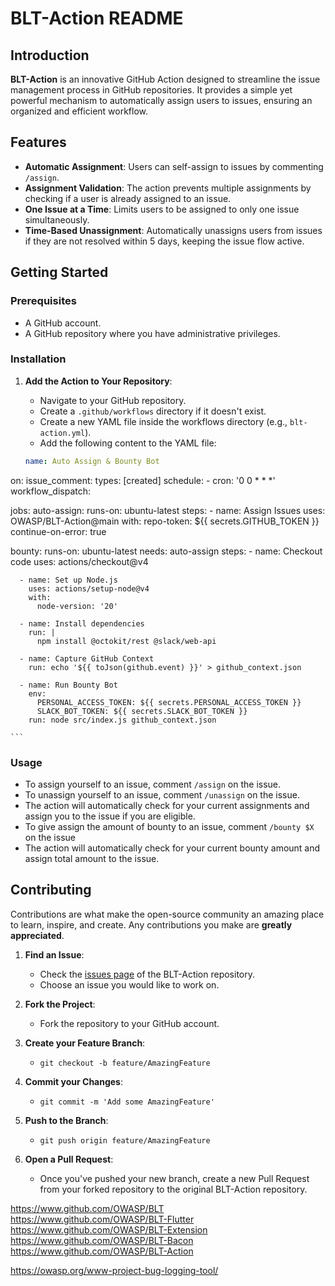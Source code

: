 # BLT-Action README

## Introduction

**BLT-Action** is an innovative GitHub Action designed to streamline the issue management process in GitHub repositories. It provides a simple yet powerful mechanism to automatically assign users to issues, ensuring an organized and efficient workflow.

## Features

- **Automatic Assignment**: Users can self-assign to issues by commenting `/assign`.
- **Assignment Validation**: The action prevents multiple assignments by checking if a user is already assigned to an issue.
- **One Issue at a Time**: Limits users to be assigned to only one issue simultaneously.
- **Time-Based Unassignment**: Automatically unassigns users from issues if they are not resolved within 5 days, keeping the issue flow active.

## Getting Started

### Prerequisites

- A GitHub account.
- A GitHub repository where you have administrative privileges.

### Installation

1. **Add the Action to Your Repository**:
   - Navigate to your GitHub repository.
   - Create a `.github/workflows` directory if it doesn't exist.
   - Create a new YAML file inside the workflows directory (e.g., `blt-action.yml`).
   - Add the following content to the YAML file:

    ```yml
    name: Auto Assign & Bounty Bot

on:
  issue_comment:
    types: [created]
  schedule:
    - cron: '0 0 * * *'
  workflow_dispatch:

jobs:
  auto-assign:
    runs-on: ubuntu-latest
    steps:
      - name: Assign Issues
        uses: OWASP/BLT-Action@main
        with:
          repo-token: ${{ secrets.GITHUB_TOKEN }} 
    continue-on-error: true  

  bounty:
    runs-on: ubuntu-latest
    needs: auto-assign
    steps:
      - name: Checkout code
        uses: actions/checkout@v4

      - name: Set up Node.js
        uses: actions/setup-node@v4
        with:
          node-version: '20'

      - name: Install dependencies
        run: |
          npm install @octokit/rest @slack/web-api

      - name: Capture GitHub Context
        run: echo '${{ toJson(github.event) }}' > github_context.json

      - name: Run Bounty Bot
        env:
          PERSONAL_ACCESS_TOKEN: ${{ secrets.PERSONAL_ACCESS_TOKEN }}
          SLACK_BOT_TOKEN: ${{ secrets.SLACK_BOT_TOKEN }}
        run: node src/index.js github_context.json  

    ```


### Usage

- To assign yourself to an issue, comment `/assign` on the issue.
- To unassign yourself to an issue, comment `/unassign` on the issue.
- The action will automatically check for your current assignments and assign you to the issue if you are eligible.
- To give assign the amount of bounty to an issue, comment `/bounty $X` on the issue
- The action will automatically check for your current bounty amount and assign total amount to the issue.

## Contributing

Contributions are what make the open-source community an amazing place to learn, inspire, and create. Any contributions you make are **greatly appreciated**.

1. **Find an Issue**:
   - Check the [issues page](../issues) of the BLT-Action repository.
   - Choose an issue you would like to work on.

2. **Fork the Project**:
   - Fork the repository to your GitHub account.

3. **Create your Feature Branch**:
   - `git checkout -b feature/AmazingFeature`

4. **Commit your Changes**:
   - `git commit -m 'Add some AmazingFeature'`

5. **Push to the Branch**:
   - `git push origin feature/AmazingFeature`

6. **Open a Pull Request**:
   - Once you've pushed your new branch, create a new Pull Request from your forked repository to the original BLT-Action repository.


https://www.github.com/OWASP/BLT  
https://www.github.com/OWASP/BLT-Flutter  
https://www.github.com/OWASP/BLT-Extension  
https://www.github.com/OWASP/BLT-Bacon  
https://www.github.com/OWASP/BLT-Action  

https://owasp.org/www-project-bug-logging-tool/
